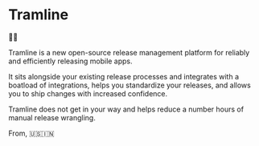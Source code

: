# Tramline

📲🚃

Tramline is a new open-source release management platform for reliably and efficiently releasing mobile apps.

It sits alongside your existing release processes and integrates with a boatload of integrations, helps you standardize your releases, and allows you to ship changes with increased confidence.

Tramline does not get in your way and helps reduce a number hours of manual release wrangling.

From, 🇺🇸🇮🇳
